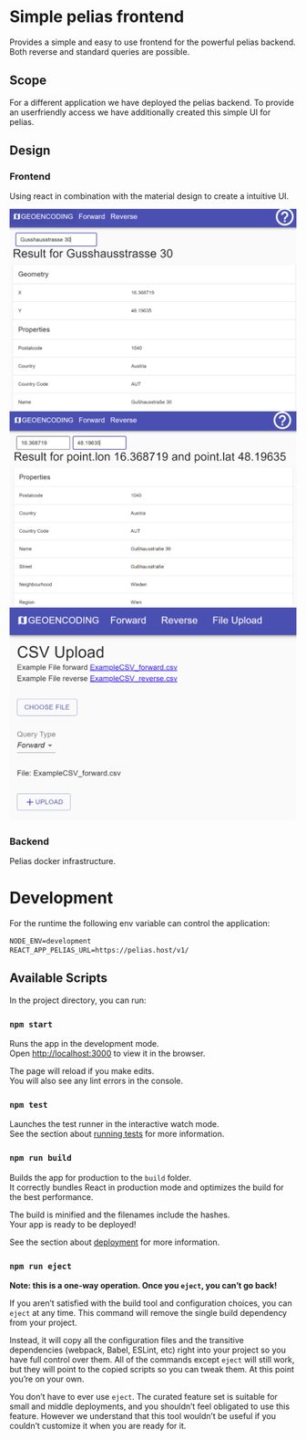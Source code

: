 # Simple pelias frontend
Provides a simple and easy to use frontend for the powerful pelias backend.  
Both reverse and standard queries are possible.  
## Scope
For a different application we have deployed the pelias backend. To provide an userfriendly access we have additionally created this simple UI for pelias.  

## Design
### Frontend
Using react in combination with the material design to create a intuitive UI.

![StandardQuery](documentation/exampleQuery.PNG)
![ReverseQuery](documentation/exampleReverseQuery.PNG)
![FileUploadQuery](documentation/exampleFileUploadQuery.PNG)

### Backend
Pelias docker infrastructure.

# Development
For the runtime the following env variable can control the application:  

    NODE_ENV=development
    REACT_APP_PELIAS_URL=https://pelias.host/v1/

## Available Scripts

In the project directory, you can run:

### `npm start`

Runs the app in the development mode.<br />
Open [http://localhost:3000](http://localhost:3000) to view it in the browser.

The page will reload if you make edits.<br />
You will also see any lint errors in the console.

### `npm test`

Launches the test runner in the interactive watch mode.<br />
See the section about [running tests](https://facebook.github.io/create-react-app/docs/running-tests) for more information.

### `npm run build`

Builds the app for production to the `build` folder.<br />
It correctly bundles React in production mode and optimizes the build for the best performance.

The build is minified and the filenames include the hashes.<br />
Your app is ready to be deployed!

See the section about [deployment](https://facebook.github.io/create-react-app/docs/deployment) for more information.

### `npm run eject`

**Note: this is a one-way operation. Once you `eject`, you can’t go back!**

If you aren’t satisfied with the build tool and configuration choices, you can `eject` at any time. This command will remove the single build dependency from your project.

Instead, it will copy all the configuration files and the transitive dependencies (webpack, Babel, ESLint, etc) right into your project so you have full control over them. All of the commands except `eject` will still work, but they will point to the copied scripts so you can tweak them. At this point you’re on your own.

You don’t have to ever use `eject`. The curated feature set is suitable for small and middle deployments, and you shouldn’t feel obligated to use this feature. However we understand that this tool wouldn’t be useful if you couldn’t customize it when you are ready for it.
